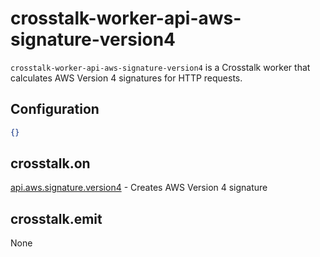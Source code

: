 crosstalk-worker-api-aws-signature-version4
===========================================

`crosstalk-worker-api-aws-signature-version4` is a Crosstalk worker that calculates AWS Version 4 signatures for HTTP requests.

## Configuration

```json
{}
```

## crosstalk.on

[api.aws.signature.version4](https://github.com/crosstalk/crosstalk-worker-api-aws-signature-version4/wiki/api.aws.signature.version4) - Creates AWS Version 4 signature

## crosstalk.emit

None

